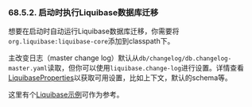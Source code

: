 ### 68.5.2. 启动时执行Liquibase数据库迁移

想要在启动时自动运行Liquibase数据库迁移，你需要将`org.liquibase:liquibase-core`添加到classpath下。

主改变日志（master change log）默认从`db/changelog/db.changelog-master.yaml`读取，但你可以使用`liquibase.change-log`进行设置。详情查看[LiquibaseProperties](http://github.com/spring-projects/spring-boot/tree/master/spring-boot-autoconfigure/src/main/java/org/springframework/boot/autoconfigure/liquibase/LiquibaseProperties.java)以获取可用设置，比如上下文，默认的schema等。

这里有个[Liquibase示例](http://github.com/spring-projects/spring-boot/tree/master/spring-boot-samples/spring-boot-sample-liquibase)可作为参考。
